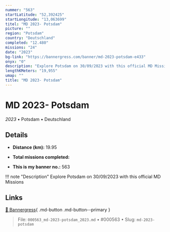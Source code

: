 ```yaml
---
nummer: "563"
startLatitude: "52,392425"
startLongitude: "13,063699"
titel: "MD 2023- Potsdam"
picture: ""
region: "Potsdam"
country: "Deutschland"
completed: "12.480"
missions: "24"
date: "2023"
bg-link: "https://bannergress.com/banner/md-2023-potsdam-e433"
onyx: "0"
description: "Explore Potsdam on 30/09/2023 with this official MD Missions"
lengthKMeters: "19,955"
umap: ""
title: "MD 2023- Potsdam"
---
```

# MD 2023- Potsdam

*2023* • Potsdam • Deutschland



## Details
- **Distance (km):** 19.95

- **Total missions completed:** 
- **This is my banner no.:** 563


!!! note "Description"
    Explore Potsdam on 30/09/2023 with this official MD Missions



## Links
[🔗 Bannergress](https://bannergress.com/banner/md-2023-potsdam-e433){ .md-button .md-button--primary }



> File: `000563_md-2023-potsdam_2023.md` • #000563 • Slug: `md-2023-potsdam`
